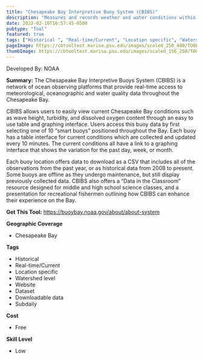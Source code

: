 ```yaml
---
title: "Chesapeake Bay Interpretive Buoy System (CBIBS)"
description: "Measures and records weather and water conditions within the Chesapeake Bay"
date: 2022-02-16T16:57:45-0500
pubtype: "Tool"
featured: true
tags: ["Historical ", "Real-time/Current", "Location specific", "Watershed level", "Website", "Dataset", "Downloadable data", "Subdaily"]
pageImage: https://cbtooltest.marisa.psu.edu/images/scaled_250_400/TOOLID_48.0_ScreenCapture-1.png
thumbImage: https://cbtooltest.marisa.psu.edu/images/scaled_156_250/TOOLID_48.0_ScreenCapture-1.png
---
```

Developed By: NOAA

**Summary:** The Chesapeake Bay Interpretive Buoys System (CBIBS) is a network of ocean observing platforms that provide real-time access to meteorological, oceanographic and water quality data throughout the Chesapeake Bay. 

CBIBS allows users to easily view current Chesapeake Bay conditions such as wave height, turbidity, and dissolved oxygen content through an easy to use table and graphing interface. Users access this buoy data by first selecting one of 10 “smart buoys” positioned throughout the Bay. Each buoy has a table interface for current conditions which are collected and updated every 10 minutes. The current conditions all have a link to a graphing interface that shows the variation for the past day, week, or month. 

Each buoy location offers data to download as a CSV that includes all of the observations from the past year, or as historical data from 2008 to present. Some buoys are offline as they undergo maintenance, but still display previously collected data. CBIBS also offers a “Data in the Classroom” resource designed for middle and high school science classes, and a presentation for recreational fishermen outlining how CBIBS can enhance their experience on the Bay.


__**Get This Tool:**__ https://buoybay.noaa.gov/about/about-system


__**Geographic Coverage**__
- Chesapeake Bay

__**Tags**__
-  Historical 
-  Real-time/Current
-  Location specific
-  Watershed level
-  Website
-  Dataset
-  Downloadable data
-  Subdaily

__**Cost**__
- Free

__**Skill Level**__
- Low
